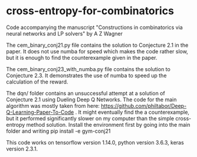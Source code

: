 # cross-entropy-for-combinatorics
Code accompanying the manuscript "Constructions in combinatorics via neural networks and LP solvers" by A Z Wagner

The cem_binary_conj21.py file contains the solution to Conjecture 2.1 in the paper. It does not use numba for speed which makes the code rather slow, but it is enough to find the counterexample given in the paper.

The cem_binary_conj23_with_numba.py file contains the solution to Conjecture 2.3. It demonstrates the use of numba to speed up the calculation of the reward.

The dqn/ folder contains an unsuccessful attempt at a solution of Conjecture 2.1 using Dueling Deep Q Networks. The code for the main algorithm was mostly taken from here: https://github.com/philtabor/Deep-Q-Learning-Paper-To-Code . It might eventually find the a counterexample, but it performed significantly slower on my computer than the simple cross-entropy method solution. Install the environment first by going into the main folder and writing pip install -e gym-conj21

This code works on tensorflow version 1.14.0, python version 3.6.3, keras version 2.3.1.
